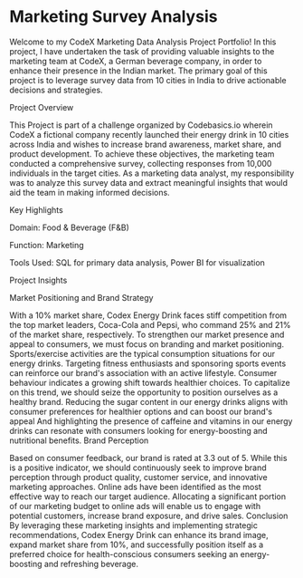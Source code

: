# Marketing Survey Analysis

Welcome to my CodeX Marketing Data Analysis Project Portfolio! In this project, I have undertaken the task of providing valuable insights to the marketing team at CodeX, a German beverage company, in order to enhance their presence in the Indian market. The primary goal of this project is to leverage survey data from 10 cities in India to drive actionable decisions and strategies.

Project Overview

This Project is part of a challenge organized by Codebasics.io wherein CodeX a fictional company recently launched their energy drink in 10 cities across India and wishes to increase brand awareness, market share, and product development. To achieve these objectives, the marketing team conducted a comprehensive survey, collecting responses from 10,000 individuals in the target cities. As a marketing data analyst, my responsibility was to analyze this survey data and extract meaningful insights that would aid the team in making informed decisions.

Key Highlights

Domain: Food & Beverage (F&B)

Function: Marketing

Tools Used: SQL for primary data analysis, Power BI for visualization

Project Insights

Market Positioning and Brand Strategy

With a 10% market share, Codex Energy Drink faces stiff competition from the top market leaders, Coca-Cola and Pepsi, who command 25% and 21% of the market share, respectively. To strengthen our market presence and appeal to consumers, we must focus on branding and market positioning.
Sports/exercise activities are the typical consumption situations for our energy drinks. Targeting fitness enthusiasts and sponsoring sports events can reinforce our brand's association with an active lifestyle.
Consumer behaviour indicates a growing shift towards healthier choices. To capitalize on this trend, we should seize the opportunity to position ourselves as a healthy brand. Reducing the sugar content in our energy drinks aligns with consumer preferences for healthier options and can boost our brand's appeal And highlighting the presence of caffeine and vitamins in our energy drinks can resonate with consumers looking for energy-boosting and nutritional benefits.
Brand Perception

Based on consumer feedback, our brand is rated at 3.3 out of 5. While this is a positive indicator, we should continuously seek to improve brand perception through product quality, customer service, and innovative marketing approaches.
Online ads have been identified as the most effective way to reach our target audience. Allocating a significant portion of our marketing budget to online ads will enable us to engage with potential customers, increase brand exposure, and drive sales.
Conclusion By leveraging these marketing insights and implementing strategic recommendations, Codex Energy Drink can enhance its brand image, expand market share from 10%, and successfully position itself as a preferred choice for health-conscious consumers seeking an energy-boosting and refreshing beverage.
